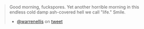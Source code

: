 > Good morning, fuckspores. Yet another horrible morning in this endless cold damp ash-covered hell we call "life." Smile.
>
> * [@warrenellis](http://twitter.com/warrenellis) on [tweet](http://twitter.com/warrenellis/status/14156393417)

